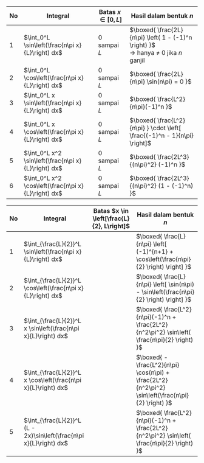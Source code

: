 | No | Integral                                            | Batas $x \in [0, L]$ | Hasil dalam bentuk $n$                                                               |
| -- | --------------------------------------------------- | -------------------- | ------------------------------------------------------------------------------------ |
| 1  | $\int_0^L \sin\left(\frac{n\pi x}{L}\right) dx$     | $0$ sampai $L$       | $\boxed{ \frac{2L}{n\pi} \left( 1 - (-1)^n \right) }$<br>→ hanya ≠ 0 jika $n$ ganjil |
| 2  | $\int_0^L \cos\left(\frac{n\pi x}{L}\right) dx$     | $0$ sampai $L$       | $\boxed{ \frac{2L}{n\pi} \sin(n\pi) = 0 }$                                           |
| 3  | $\int_0^L x \sin\left(\frac{n\pi x}{L}\right) dx$   | $0$ sampai $L$       | $\boxed{ \frac{L^2}{n\pi}(-1)^n }$                                                   |
| 4  | $\int_0^L x \cos\left(\frac{n\pi x}{L}\right) dx$   | $0$ sampai $L$       | $\boxed{ \frac{L^2}{n\pi} } \cdot \left[ \frac{(-1)^n - 1}{n\pi} \right]$            |
| 5  | $\int_0^L x^2 \sin\left(\frac{n\pi x}{L}\right) dx$ | $0$ sampai $L$       | $\boxed{ \frac{2L^3}{(n\pi)^2} (-1)^n }$                                             |
| 6  | $\int_0^L x^2 \cos\left(\frac{n\pi x}{L}\right) dx$ | $0$ sampai $L$       | $\boxed{ \frac{2L^3}{(n\pi)^2} (1 - (-1)^n) }$                                       |

| No | Integral                                                            | Batas $x \in \left[\frac{L}{2}, L\right]$ | Hasil dalam bentuk $n$                                                                            |
| -- | ------------------------------------------------------------------- | ----------------------------------------- | ------------------------------------------------------------------------------------------------- |
| 1  | $\int_{\frac{L}{2}}^L \sin\left(\frac{n\pi x}{L}\right) dx$         |                                           | $\boxed{ \frac{L}{n\pi} \left[ (-1)^{n+1} + \cos\left(\frac{n\pi}{2} \right) \right] }$           |
| 2  | $\int_{\frac{L}{2}}^L \cos\left(\frac{n\pi x}{L}\right) dx$         |                                           | $\boxed{ \frac{L}{n\pi} \left[ \sin(n\pi) - \sin\left(\frac{n\pi}{2} \right) \right] }$           |
| 3  | $\int_{\frac{L}{2}}^L x \sin\left(\frac{n\pi x}{L}\right) dx$       |                                           | $\boxed{ \frac{L^2}{n\pi}(-1)^n + \frac{2L^2}{n^2\pi^2} \sin\left( \frac{n\pi}{2} \right) }$      |
| 4  | $\int_{\frac{L}{2}}^L x \cos\left(\frac{n\pi x}{L}\right) dx$       |                                           | $\boxed{ -\frac{L^2}{n\pi} \cos(n\pi) + \frac{2L^2}{n^2\pi^2} \sin\left(\frac{n\pi}{2} \right) }$ |
| 5  | $\int_{\frac{L}{2}}^L (L - 2x)\sin\left(\frac{n\pi x}{L}\right) dx$ |                                           | $\boxed{ \frac{L^2}{n\pi}(-1)^n + \frac{2L^2}{n^2\pi^2} \sin\left( \frac{n\pi}{2} \right) }$      |
